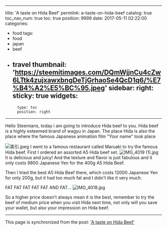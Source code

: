 
---
title: 'A taste on Hida Beef'
permlink: a-taste-on-hida-beef
catalog: true
toc_nav_num: true
toc: true
position: 9999
date: 2017-05-11 02:22:00
categories:
- food
tags:
- food
- japan
- beef
- travel
thumbnail: 'https://steemitimages.com/DQmWjjnCu4cZw6LTtk4zujxawxbngDeTjGrhaoSe4QcD1q6/%E7%B4%A2%E5%BC%95.jpeg'
sidebar:
    right:
        sticky: true
widgets:
    -
        type: toc
        position: right
---


Hello Steemians, today i am going to introduce Hida beef to you. Hida beef is a highly esteemed brand of wagyu in Japan. The place Hida is also the place where the famous Japanese animation film "Your name" took place

![索引.jpeg](https://steemitimages.com/DQmWjjnCu4cZw6LTtk4zujxawxbngDeTjGrhaoSe4QcD1q6/%E7%B4%A2%E5%BC%95.jpeg)
I went to a famous restaurant called Maruaki to try the famous Hida beef. First I ordered an assorted A5 Hida beef set.
![IMG_4019 (1).jpg](https://steemitimages.com/DQmVY8bhY9TQ6FpMAXoGHfdTood9GETTmB4gMeXQY6NDm4X/IMG_4019%20(1).jpg)
It is delicious and juicy! And the texture and flavor is just fabulous and it only costs 9800 Japanese Yen for the 400g A5 Hida Beef.

Then I tried the best A5 Hida Beef there, which costs 12000 Japanese Yen for only 200g, but it had too much fat and I didn't like it very much.

FAT FAT FAT FAT FAT AND FAT...
![IMG_4018.jpg](https://steemitimages.com/DQmReNZJ3QYtLrD4dtAuusdV7CdjMYNTpNfRY6418R5MS26/IMG_4018.jpg)

So a higher price doesn't always mean it is the best, remember to try  the beef of medium price when you visit Hida next time, not only will you save your wallet, but also your impression on Hida beef.

- - -

This page is synchronized from the post: ['A taste on Hida Beef'](https://steemit.com/@htliao/a-taste-on-hida-beef)
